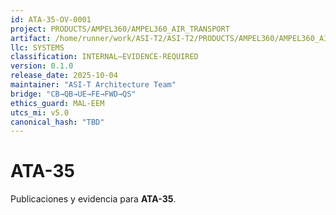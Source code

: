 ```yaml
---
id: ATA-35-OV-0001
project: PRODUCTS/AMPEL360/AMPEL360_AIR_TRANSPORT
artifact: /home/runner/work/ASI-T2/ASI-T2/PRODUCTS/AMPEL360/AMPEL360_AIR_TRANSPORT/BWB-Q100/domains/AAP/ata/35/README.md
llc: SYSTEMS
classification: INTERNAL–EVIDENCE-REQUIRED
version: 0.1.0
release_date: 2025-10-04
maintainer: "ASI-T Architecture Team"
bridge: "CB→QB→UE→FE→FWD→QS"
ethics_guard: MAL-EEM
utcs_mi: v5.0
canonical_hash: "TBD"
---
```

# ATA-35

Publicaciones y evidencia para **ATA-35**.
